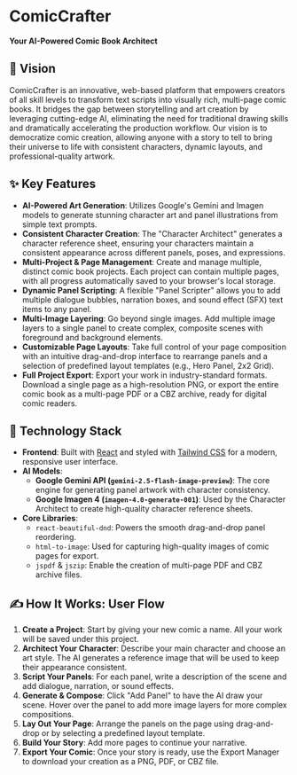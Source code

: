 # ComicCrafter

**Your AI-Powered Comic Book Architect**

## 📖 Vision

ComicCrafter is an innovative, web-based platform that empowers creators of all skill levels to transform text scripts into visually rich, multi-page comic books. It bridges the gap between storytelling and art creation by leveraging cutting-edge AI, eliminating the need for traditional drawing skills and dramatically accelerating the production workflow. Our vision is to democratize comic creation, allowing anyone with a story to tell to bring their universe to life with consistent characters, dynamic layouts, and professional-quality artwork.

## ✨ Key Features

- **AI-Powered Art Generation**: Utilizes Google's Gemini and Imagen models to generate stunning character art and panel illustrations from simple text prompts.
- **Consistent Character Creation**: The "Character Architect" generates a character reference sheet, ensuring your characters maintain a consistent appearance across different panels, poses, and expressions.
- **Multi-Project & Page Management**: Create and manage multiple, distinct comic book projects. Each project can contain multiple pages, with all progress automatically saved to your browser's local storage.
- **Dynamic Panel Scripting**: A flexible "Panel Scripter" allows you to add multiple dialogue bubbles, narration boxes, and sound effect (SFX) text items to any panel.
- **Multi-Image Layering**: Go beyond single images. Add multiple image layers to a single panel to create complex, composite scenes with foreground and background elements.
- **Customizable Page Layouts**: Take full control of your page composition with an intuitive drag-and-drop interface to rearrange panels and a selection of predefined layout templates (e.g., Hero Panel, 2x2 Grid).
- **Full Project Export**: Export your work in industry-standard formats. Download a single page as a high-resolution PNG, or export the entire comic book as a multi-page PDF or a CBZ archive, ready for digital comic readers.

## 🚀 Technology Stack

- **Frontend**: Built with [React](https://react.dev/) and styled with [Tailwind CSS](https://tailwindcss.com/) for a modern, responsive user interface.
- **AI Models**:
  - **Google Gemini API (`gemini-2.5-flash-image-preview`)**: The core engine for generating panel artwork with character consistency.
  - **Google Imagen 4 (`imagen-4.0-generate-001`)**: Used by the Character Architect to create high-quality character reference sheets.
- **Core Libraries**:
  - `react-beautiful-dnd`: Powers the smooth drag-and-drop panel reordering.
  - `html-to-image`: Used for capturing high-quality images of comic pages for export.
  - `jspdf` & `jszip`: Enable the creation of multi-page PDF and CBZ archive files.

## ✍️ How It Works: User Flow

1.  **Create a Project**: Start by giving your new comic a name. All your work will be saved under this project.
2.  **Architect Your Character**: Describe your main character and choose an art style. The AI generates a reference image that will be used to keep their appearance consistent.
3.  **Script Your Panels**: For each panel, write a description of the scene and add dialogue, narration, or sound effects.
4.  **Generate & Compose**: Click "Add Panel" to have the AI draw your scene. Hover over the panel to add more image layers for more complex compositions.
5.  **Lay Out Your Page**: Arrange the panels on the page using drag-and-drop or by selecting a predefined layout template.
6.  **Build Your Story**: Add more pages to continue your narrative.
7.  **Export Your Comic**: Once your story is ready, use the Export Manager to download your creation as a PNG, PDF, or CBZ file.
